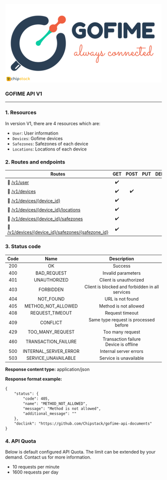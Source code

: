 

<p align="center">
  <img src="../materials/img/Gofime-header-v3.png" alt=""/>
</p>

### GOFIME API V1
------

### 1. Resources

In version V1, there are 4 resources which are:

- `User`: User information
- `Devices`: Gofime devices 
- `Safezones`: Safezones of each device
- `Locations`: Locations of each device

### 2. Routes and endpoints

| Routes                                                       |        GET         |        POST        | PUT  |       DELETE       |       PATCH        |
| ------------------------------------------------------------ | :----------------: | :----------------: | :--: | :----------------: | :----------------: |
| :link: [/v1/user](user.md)                                      | :heavy_check_mark: |                    |      |                    |                    |
| :link: [/v1/devices](devices.md)                                | :heavy_check_mark: | :heavy_check_mark: |      |                    |                    |
| :link: [/v1/devices/{device_id}](device.md)                     | :heavy_check_mark: |                    |      | :heavy_check_mark: | :heavy_check_mark: |
| :link: [/v1/devices/{device_id}/locations](locations.md)        | :heavy_check_mark: |                    |      |                    |                    |
| :link: [/v1/devices/{device_id}/safezones](safezones.md)        | :heavy_check_mark: |  |      |                    |                    |
| :link: [/v1/devices/{device_id}/safezones/{safezone_id}](safezone.md) | :heavy_check_mark: |                    |      | :heavy_check_mark: | :heavy_check_mark: |



### 3. Status code

| Code |        Name         |                   Description                   |
| :--: | :-----------------: | :---------------------------------------------: |
| 200  |         OK          |                     Success                     |
| 400  |     BAD_REQUEST     |               Invalid parameters                |
| 401  |    UNAUTHORIZED     |             Client is unauthorized              |
| 403  |      FORBIDDEN      | Client is blocked and forbidden in all services |
| 404  |      NOT_FOUND      |                URL is not found                 |
| 405  | METHOD_NOT_ALLOWED  |              Method is not allowed              |
| 408  |   REQUEST_TIMEOUT   |                 Request timeout                 |
| 409  |      CONFLICT       |      Same type request is processed before      |
| 429  |  TOO_MANY_REQUEST   |                Too many request                 |
| 460  | TRANSACTION_FAILURE |    Transaction failure<br>Device is offline     |
| 500  | INTERNAL_SERVER_ERROR |             Internal server errors              |
| 503  | SERVICE_UNAVAILABLE |             Service is unavailable              |

**Response content type:** application/json

**Response format example:**

```
{
	"status": {
		"code": 405,
		"name": "METHOD_NOT_ALLOWED",
		"message": "Method is not allowed",
		"additional_message": ""
	},
	"doclink": "https://github.com/Chipstack/gofime-api-documents"
}
```

### 4. API Quota
Below is default configured API Quota. The limit can be extended by your demand. Contact us for more information.
- 10 requests per minute
- 1600 requests per day







